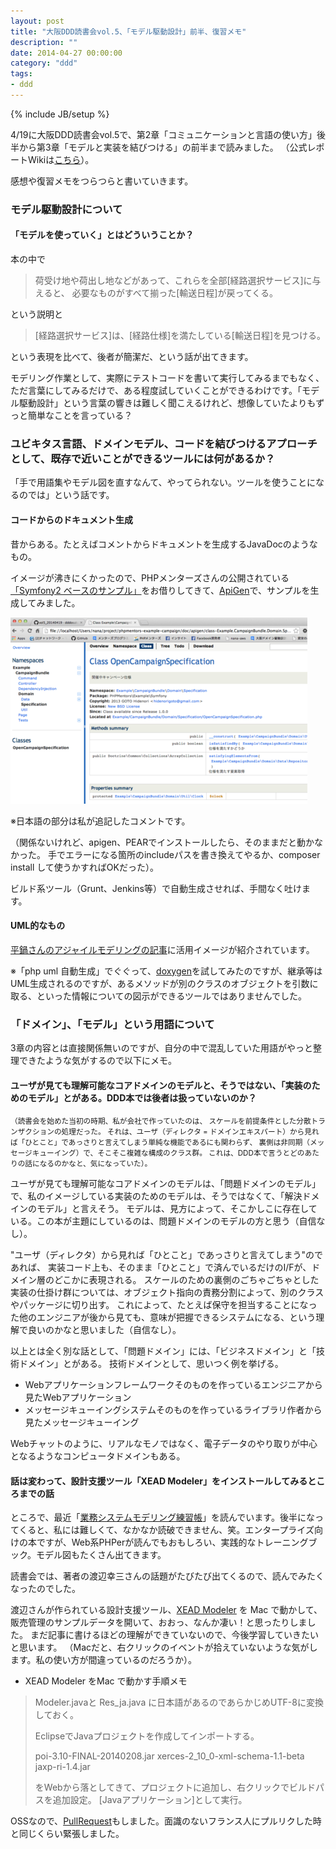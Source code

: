 ```yaml
---
layout: post
title: "大阪DDD読書会vol.5、「モデル駆動設計」前半、復習メモ"
description: ""
date: 2014-04-27 00:00:00
category: "ddd"
tags:
- ddd
---
```

{% include JB/setup %}

4/19に大阪DDD読書会vol.5で、第2章「コミュニケーションと言語の使い方」後半から第3章「モデルと実装を結びつける」の前半まで読みました。
（公式レポートWikiは[こちら](https://github.com/dddosaka/reading_ddd_report/wiki/vol5_20140419)）。

感想や復習メモをつらつらと書いていきます。

### モデル駆動設計について

#### 「モデルを使っていく」とはどういうことか？

本の中で


> 荷受け地や荷出し地などがあって、これらを全部[経路選択サービス]に与えると、
> 必要なものがすべて揃った[輸送日程]が戻ってくる。


という説明と

> [経路選択サービス]は、[経路仕様]を満たしている[輸送日程]を見つける。

という表現を比べて、後者が簡潔だ、という話が出てきます。

モデリング作業として、実際にテストコードを書いて実行してみるまでもなく、ただ言葉にしてみるだけで、ある程度試していくことができるわけです。「モデル駆動設計」という言葉の響きは難しく聞こえるけれど、想像していたよりもずっと簡単なことを言っている？

### ユビキタス言語、ドメインモデル、コードを結びつけるアプローチとして、既存で近いことができるツールには何があるか？

「手で用語集やモデル図を直すなんて、やってられない。ツールを使うことになるのでは」という話です。

#### コードからのドキュメント生成

昔からある。たとえばコメントからドキュメントを生成するJavaDocのようなもの。

イメージが沸きにくかったので、PHPメンターズさんの公開されている
<a href="http://phpmentors.jp/post/54317035667/symfony2-ddd-specification-sample" target="_blank">「Symfony2 ベースのサンプル」</a>をお借りしてきて、<a href="http://apigen.org/" target="_blank">ApiGen</a>で、サンプルを生成してみました。

<img src="/assets/images/201404/apigen_sample.png" />

※日本語の部分は私が追記したコメントです。

（関係ないけれど、apigen、PEARでインストールしたら、そのままだと動かなかった。
手でエラーになる箇所のincludeパスを書き換えてやるか、composer install して使うかすればOKだった）。

ビルド系ツール（Grunt、Jenkins等）で自動生成させれば、手間なく吐けます。

#### UML的なもの

<a href="http://www.infoq.com/jp/articles/kenji-modeling-agile" target="_blank">平鍋さんのアジャイルモデリングの記事</a>に活用イメージが紹介されています。

※「php uml 自動生成」でぐぐって、<a href="http://www.stack.nl/~dimitri/doxygen" target="_blank">doxygen</a>を試してみたのですが、継承等はUML生成されるのですが、あるメソッドが別のクラスのオブジェクトを引数に取る、といった情報についての図示ができるツールではありませんでした。


### 「ドメイン」、「モデル」という用語について

3章の内容とは直接関係無いのですが、自分の中で混乱していた用語がやっと整理できたような気がするので以下にメモ。

#### ユーザが見ても理解可能なコアドメインのモデルと、そうではない、「実装のためのモデル」とがある。DDD本では後者は扱っていないのか？


<small>
（読書会を始めた当初の時期、私が会社で作っていたのは、
スケールを前提条件とした分散トランザクションの処理だった。
それは、ユーザ（ディレクタ = ドメインエキスパート）から見れば「ひとこと」であっさりと言えてしまう単純な機能であるにも関わらず、
裏側は非同期（メッセージキューイング）で、そこそこ複雑な構成のクラス群。
これは、DDD本で言うとどのあたりの話になるのかなと、気になっていた）。
</small>

ユーザが見ても理解可能なコアドメインのモデルは、「問題ドメインのモデル」で、私のイメージしている実装のためのモデルは、そうではなくて、「解決ドメインのモデル」と言えそう。
モデルは、見方によって、そこかしこに存在している。この本が主題にしているのは、問題ドメインのモデルの方と思う（自信なし）。

"ユーザ（ディレクタ）から見れば「ひとこと」であっさりと言えてしまう"のであれば、
実装コード上も、そのまま「ひとこと」で済んでいるだけのI/Fが、ドメイン層のどこかに表現される。
スケールのための裏側のごちゃごちゃとした実装の仕掛け群については、オブジェクト指向の責務分割によって、別のクラスやパッケージに切り出す。
これによって、たとえば保守を担当することになった他のエンジニアが後から見ても、意味が把握できるシステムになる、という理解で良いのかなと思いました（自信なし）。


以上とは全く別な話として、「問題ドメイン」には、「ビジネスドメイン」と「技術ドメイン」とがある。
技術ドメインとして、思いつく例を挙げる。

- Webアプリケーションフレームワークそのものを作っているエンジニアから見たWebアプリケーション
- メッセージキューイングシステムそのものを作っているライブラリ作者から見たメッセージキューイング

Webチャットのように、リアルなモノではなく、電子データのやり取りが中心となるようなコンピュータドメインもある。


#### 話は変わって、設計支援ツール「XEAD Modeler」をインストールしてみるところまでの話

ところで、最近「<a href="http://www.amazon.co.jp/%E6%A5%AD%E5%8B%99%E3%82%B7%E3%82%B9%E3%83%86%E3%83%A0%E3%83%A2%E3%83%87%E3%83%AA%E3%83%B3%E3%82%B0%E7%B7%B4%E7%BF%92%E5%B8%B3-%E6%A5%AD%E5%8B%99%E3%82%B7%E3%82%B9%E3%83%86%E3%83%A0%E3%82%92%E5%8A%B9%E6%9E%9C%E7%9A%84%E3%81%AB%E8%A8%AD%E8%A8%88%E3%81%99%E3%82%8B%E3%81%9F%E3%82%81%E3%81%AE%E7%B2%BE%E9%81%B845%E9%A1%8C-%E6%B8%A1%E8%BE%BA-%E5%B9%B8%E4%B8%89/dp/4822282856" target="_blank">業務システムモデリング練習帳</a>」を読んでいます。後半になってくると、私には難しくて、なかなか読破できません、笑。エンタープライズ向けの本ですが、Web系PHPerが読んでもおもしろい、実践的なトレーニングブック。モデル図もたくさん出てきます。

読書会では、著者の渡辺幸三さんの話題がたびたび出てくるので、読んでみたくなったのでした。

渡辺さんが作られている設計支援ツール、<a href="http://homepage2.nifty.com/dbc/products.html" target="_blank">XEAD Modeler</a> を Mac で動かして、販売管理のサンプルデータを開いて、おおっ、なんか凄い！と思ったりしました。
まだ記事に書けるほどの理解ができていないので、今後学習していきたいと思います。
（Macだと、右クリックのイベントが拾えていないような気がします。私の使い方が間違っているのだろうか）。

- XEAD Modeler をMac で動かす手順メモ

> Modeler.javaと
> Res_ja.java
> に日本語があるのであらかじめUTF-8に変換しておく。
> 
> EclipseでJavaプロジェクトを作成してインポートする。
> 
> poi-3.10-FINAL-20140208.jar
> xerces-2_10_0-xml-schema-1.1-beta
> jaxp-ri-1.4.jar
> 
> をWebから落としてきて、プロジェクトに追加し、右クリックでビルドパスを追加設定。
> [Javaアプリケーション]として実行。


OSSなので、<a href="https://github.com/xead/XeadModeler/pull/1" target="_blank">PullRequest</a>もしました。面識のないフランス人にプルリクした時と同じくらい緊張しました。